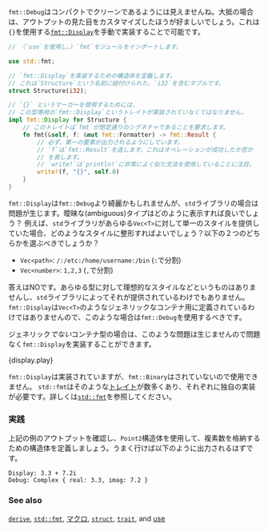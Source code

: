 <!--- `fmt::Debug` hardly looks compact and clean, so it is often advantageous to --->
<!--- customize the output appearance. This is done by manually implementing --->
<!--- [`fmt::Display`][fmt], which uses the `{}` print marker. Implementing it --->
<!--- looks like this: --->
`fmt::Debug`はコンパクトでクリーンであるようには見えませんね。大抵の場合は、アウトプットの見た目をカスタマイズしたほうが好ましいでしょう。これは`{}`を使用する[`fmt::Display`][fmt]を手動で実装することで可能です。


```rust
// （`use`を使用し、）`fmt`モジュールをインポートします。

use std::fmt;

// `fmt::Display`を実装するための構造体を定義します。
// これは`Structure`という名前に紐付けられた、`i32`を含むタプルです。
struct Structure(i32);

// `{}` というマーカーを使用するためには、
// この型専用の`fmt::Display`というトレイトが実装されていなくてはなりません。
impl fmt::Display for Structure {
    // このトレイトは`fmt`が想定通りのシグネチャであることを要求します。
    fn fmt(&self, f: &mut fmt::Formatter) -> fmt::Result {
        // 必ず、第一の要素が出力されるようにしています。
        // `f`は`fmt::Result`を返します。これはオペレーションが成功したか否か
        // を表します。
        // `write!`は`println!`に非常によく似た文法を使用していることに注目。
        write!(f, "{}", self.0)
    }
}
```

<!--- `fmt::Display` may be cleaner than `fmt::Debug` but this presents --->
<!--- a problem for the `std` library. How should ambiguous types be displayed? --->
<!--- For example, if the `std` library implemented a single style for all --->
<!--- `Vec<T>`, what style should it be? Either of these two? --->
`fmt::Display`は`fmt::Debug`より綺麗かもしれませんが、`std`ライブラリの場合は問題が生じます。曖昧な(ambiguous)タイプはどのように表示すれば良いでしょう？
例えば、`std`ライブラリがあらゆる`Vec<T>`に対して単一のスタイルを提供していた場合、どのようなスタイルに整形すればよいでしょう？以下の２つのどちらかを選ぶべきでしょうか？

* `Vec<path>`: `/:/etc:/home/username:/bin` (`:`で分割)
* `Vec<number>`: `1,2,3` (`,`で分割)

<!--- No, because there is no ideal style  for all types and the `std` library --->
<!--- doesn't presume to dictate one. `fmt::Display` is not implemented for `Vec<T>` --->
<!--- or for any other generic containers. `fmt::Debug` must then be used for these --->
<!--- generic cases. --->
答えはNOです。あらゆる型に対して理想的なスタイルなどというものはありませんし、`std`ライブラリによってそれが提供されているわけでもありません。`fmt::Display`は`Vec<T>`のようなジェネリックなコンテナ用に定義されているわけではありませんので、このような場合は`fmt::Debug`を使用するべきです。


<!--- This is not a problem though because for any new *container* type which is --->
<!--- *not* generic,`fmt::Display` can be implemented. --->
ジェネリック*でない*コンテナ型の場合は、このような問題は生じませんので問題なく`fmt::Display`を実装することができます。

{display.play}

<!--- So, `fmt::Display` has been implemented but `fmt::Binary` has not, and --->
<!--- therefore cannot be used. `std::fmt` has many such [`traits`][traits] and --->
<!--- each requires its own implementation. This is detailed further in --->
<!--- [`std::fmt`][fmt]. --->

`fmt::Display`は実装されていますが、`fmt::Binary`はされていないので使用できません。
`std::fmt`はそのような[トレイト][traits]が数多くあり、それぞれに独自の実装が必要です。詳しくは[`std::fmt`][fmt]を参照してください。

### 実践

<!--- After checking the output of the above example, use the `Point2` struct as --->
<!--- guide to add a Complex struct to the example. When printed in the same --->
<!--- way, the output should be: --->
上記の例のアウトプットを確認し、`Point2`構造体を使用して、複素数を格納するための構造体を定義しましょう。うまく行けば以下のように出力されるはずです。

```
Display: 3.3 + 7.2i
Debug: Complex { real: 3.3, imag: 7.2 }
```

### See also

[`derive`][derive], [`std::fmt`][fmt], [マクロ][macros], [`struct`][structs],
[`trait`][traits], and [use][use]

[derive]: /trait/derive.html
[fmt]: http://doc.rust-lang.org/std/fmt/
[macros]: /macros.html
[structs]: /custom_types/structs.html
[traits]: /trait.html
[use]: /mod/use.html
